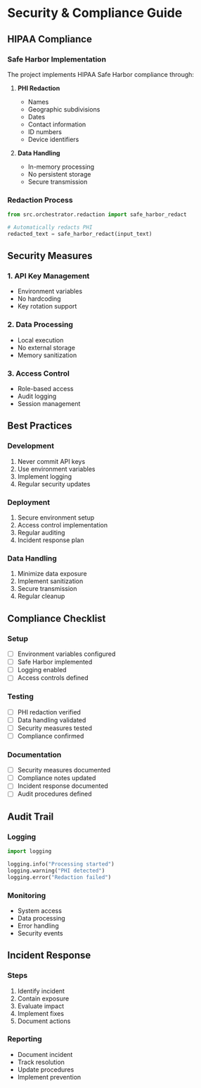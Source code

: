 # Security & Compliance Guide

## HIPAA Compliance

### Safe Harbor Implementation

The project implements HIPAA Safe Harbor compliance through:

1. **PHI Redaction**
   - Names
   - Geographic subdivisions
   - Dates
   - Contact information
   - ID numbers
   - Device identifiers

2. **Data Handling**
   - In-memory processing
   - No persistent storage
   - Secure transmission

### Redaction Process

```python
from src.orchestrator.redaction import safe_harbor_redact

# Automatically redacts PHI
redacted_text = safe_harbor_redact(input_text)
```

## Security Measures

### 1. API Key Management
- Environment variables
- No hardcoding
- Key rotation support

### 2. Data Processing
- Local execution
- No external storage
- Memory sanitization

### 3. Access Control
- Role-based access
- Audit logging
- Session management

## Best Practices

### Development
1. Never commit API keys
2. Use environment variables
3. Implement logging
4. Regular security updates

### Deployment
1. Secure environment setup
2. Access control implementation
3. Regular auditing
4. Incident response plan

### Data Handling
1. Minimize data exposure
2. Implement sanitization
3. Secure transmission
4. Regular cleanup

## Compliance Checklist

### Setup
- [ ] Environment variables configured
- [ ] Safe Harbor implemented
- [ ] Logging enabled
- [ ] Access controls defined

### Testing
- [ ] PHI redaction verified
- [ ] Data handling validated
- [ ] Security measures tested
- [ ] Compliance confirmed

### Documentation
- [ ] Security measures documented
- [ ] Compliance notes updated
- [ ] Incident response documented
- [ ] Audit procedures defined

## Audit Trail

### Logging
```python
import logging

logging.info("Processing started")
logging.warning("PHI detected")
logging.error("Redaction failed")
```

### Monitoring
- System access
- Data processing
- Error handling
- Security events

## Incident Response

### Steps
1. Identify incident
2. Contain exposure
3. Evaluate impact
4. Implement fixes
5. Document actions

### Reporting
- Document incident
- Track resolution
- Update procedures
- Implement prevention